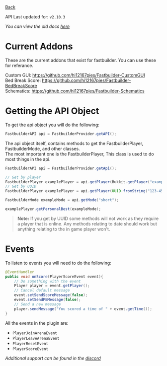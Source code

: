 [Back](../)
<br>

API Last updated for: `v2.10.3`

*You can view the old docs [here](../old/api/)*

# Current Addons
These are the current addons that exist for fastbuilder.
You can use these for referance.

Custom GUI: https://github.com/hi12167pies/Fastbuilder-CustomGUI \
Bed Break Score: https://github.com/hi12167pies/Fastbuilder-BedBreakScore \
Schematics: https://github.com/hi12167pies/Fastbuilder-Schematics

# Getting the API Object
To get the api object you will do the following:
```java
FastbuilderAPI api = FastbuilderProvider.getAPI();
``` 

The api object itself, contains methods to get the FastbuilderPlayer, FastbuilderMode, and other classes.\
The most important one is the FastbuilderPlayer, This class is used to do most things in the api.

```java
FastbuilderAPI api = FastbuilderProvider.getApi();

// Get by player
FastbuilderPlayer examplePlayer = api.getPlayer(Bukkit.getPlayer("exampleUser"));
// Get by UUID
FastbuilderPlayer examplePlayer = api.getPlayer(UUID.fromString("123-456-789"));

FastbuilderMode exampleMode = api.getMode("short");

examplePlayer.getPersonalBest(exampleMode);
```

> **Note:** If you get by UUID some methods will not work as they require a player that is online. Any methods relating to date should work but anything relating to the in game player won't.

# Events
To listen to events you will need to do the following:
```java
@EventHandler
public void onScore(PlayerScoreEvent event){
    // Do something with the event
    Player player = event.getPlayer();
    // Cancel default message
    event.setSendScoreMessage(false);
    event.setSendPBMessage(false);
    // Send a new message
    player.sendMessage("You scored a time of " + event.getTime());
}
```

All the events in the plugin are:
- `PlayerJoinArenaEvent`
- `PlayerLeaveArenaEvent`
- `PlayerResetEvent`
- `PlayerScoreEvent`

*Additional support can be found in the [discord](https://pies.cf/contact)*